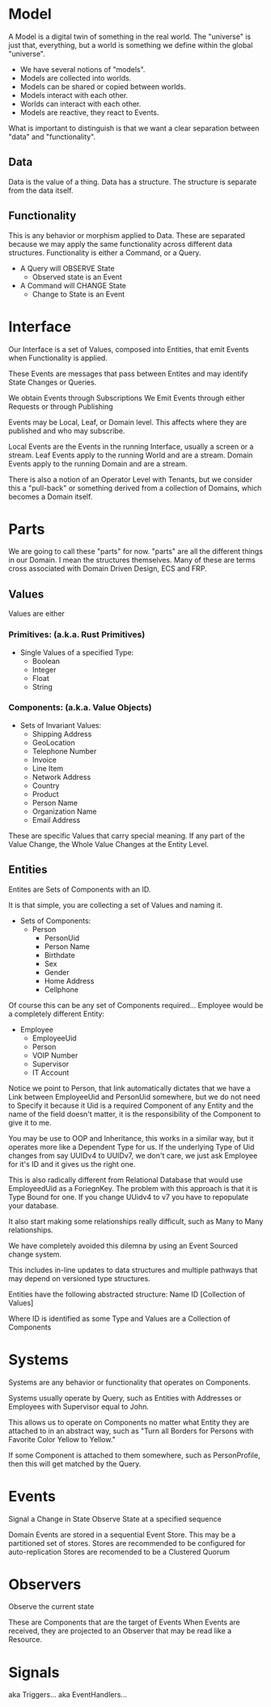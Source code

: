 # Model
A Model is a digital twin of something in the real world.
The "universe" is just that, everything, but a world is something we define within the global "universe".

- We have several notions of "models".
- Models are collected into worlds.
- Models can be shared or copied between worlds.
- Models interact with each other.
- Worlds can interact with each other.
- Models are reactive, they react to Events.

What is important to distinguish is that we want a clear separation between "data" and "functionality".

## Data
Data is the value of a thing.
Data has a structure. 
The structure is separate from the data itself.

## Functionality
This is any behavior or morphism applied to Data.
These are separated because we may apply the same functionality across different data structures.
Functionality is either a Command, or a Query.
  - A Query will OBSERVE State
    - Observed state is an Event
  - A Command will CHANGE State
    - Change to State is an Event

# Interface
Our Interface is a set of Values, composed into Entities, that emit Events when Functionality is applied.

These Events are messages that pass between Entites and may identify State Changes or Queries.

We obtain Events through Subscriptions
We Emit Events through either Requests or through Publishing

Events may be Local, Leaf, or Domain level. This affects where they are published and who may subscribe.

Local Events are the Events in the running Interface, usually a screen or a stream.
Leaf Events apply to the running World and are a stream.
Domain Events apply to the running Domain and are a stream.

There is also a notion of an Operator Level with Tenants, but we consider this a "pull-back" or something derived from a collection of Domains, which becomes a Domain itself.

# Parts
We are going to call these "parts" for now. "parts" are all the different things in our Domain.
I mean the structures themselves. Many of these are terms cross associated with Domain Driven Design, ECS and FRP.

## Values
Values are either 
  ### Primitives: (a.k.a. Rust Primitives)
  -  Single Values of a specified Type:
      - Boolean
      - Integer
      - Float
      - String

  ### Components: (a.k.a. Value Objects)
  - Sets of Invariant Values:
    - Shipping Address
    - GeoLocation
    - Telephone Number
    - Invoice
    - Line Item
    - Network Address
    - Country
    - Product
    - Person Name
    - Organization Name
    - Email Address
  
These are specific Values that carry special meaning. If any part of the Value Change, the Whole Value Changes at the Entity Level.

## Entities
Entites are Sets of Components with an ID.

It is that simple, you are collecting a set of Values and naming it.

  - Sets of Components:
    - Person
      - PersonUid
      - Person Name
      - Birthdate
      - Sex
      - Gender
      - Home Address
      - Cellphone

Of course this can be any set of Components required... 
Employee would be a completely different Entity:

  - Employee
    - EmployeeUid
    - Person
    - VOIP Number
    - Supervisor
    - IT Account

Notice we point to Person, that link automatically dictates that we have a Link between EmployeeUid and PersonUid somewhere, but we do not need to Specify it because it Uid is a required Component of any Entity and the name of the field doesn't matter, it is the responsibility of the Component to give it to me.

You may be use to OOP and Inheritance, this works in a similar way, but it operates more like a Dependent Type for us.
If the underlying Type of Uid changes from say UUIDv4 to UUIDv7, we don't care, we just ask Employee for it's ID and it gives us the right one.

This is also radically different from Relational Database that would use EmployeedUid as a ForiegnKey.
The problem with this approach is that it is Type Bound for one. If you change UUidv4 to v7 you have to repopulate your database.

It also start making some relationships really difficult, such as Many to Many relationships.

We have completely avoided this dilemna by using an Event Sourced change system.

This includes in-line updates to data structures and multiple pathways that may depend on versioned type structures.

Entities have the following abstracted structure:
  Name
  ID
  [Collection of Values]

Where ID is identified as some Type
and Values are a Collection of Components

# Systems
Systems are any behavior or functionality that operates on Components.

Systems usually operate by Query, such as Entities with Addresses or Employees with Supervisor equal to John.

This allows us to operate on Components no matter what Entity they are attached to in an abstract way, such as "Turn all Borders for Persons with Favorite Color Yellow to Yellow."

If some Component is attached to them somewhere, such as PersonProfile, then this will get matched by the Query.

# Events
Signal a Change in State
Observe State at a specified sequence

Domain Events are stored in a sequential Event Store.
This may be a partitioned set of stores.
Stores are recommended to be configured for auto-replication
Stores are recomended to be a Clustered Quorum 

# Observers
Observe the current state

These are Components that are the target of Events
When Events are received, they are projected to an Observer that may be read like a Resource.

# Signals
aka Triggers...
aka EventHandlers...

